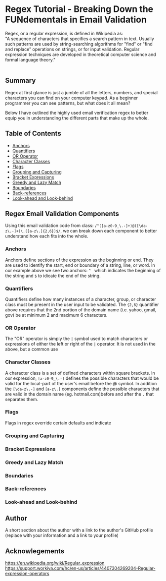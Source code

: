 # Regex Tutorial - Breaking Down the FUNdementals in Email Validation

Regex, or a regular expression, is defined in Wikipedia as:
<br>
"A sequence of characters that specifies a search pattern in text. Usually such patterns are used by string-searching algorithms for "find" or "find and replace" operations on strings, or for input validation. Regular expression techniques are developed in theoretical computer science and formal language theory."
<br>
<br>

## Summary

Regex at first glance is just a jumble of all the letters, numbers, and special characters you can find on your computer keypad. As a beginner programmer you can see patterns, but what does it all mean?

 Below I have outlined the highly used email verification regex to better equip you in understanding the different parts that make up the whole.

## Table of Contents

- [Anchors](#anchors)
- [Quantifiers](#quantifiers)
- [OR Operator](#or-operator)
- [Character Classes](#character-classes)
- [Flags](#flags)
- [Grouping and Capturing](#grouping-and-capturing)
- [Bracket Expressions](#bracket-expressions)
- [Greedy and Lazy Match](#greedy-and-lazy-match)
- [Boundaries](#boundaries)
- [Back-references](#back-references)
- [Look-ahead and Look-behind](#look-ahead-and-look-behind)

## Regex Email Validation Components
  Using this email validation code from class: `/^([a-z0-9_\.-]+)@([\da-z\.-]+)\.([a-z\.]{2,6})$/`, we can break down each component to better understand how each fits into the whole.

### Anchors
Anchors define sections of the expression as the beginning or end. They are used to identify the start, end or boundary of a string, line, or word.  In our example above we see two anchors: `^ ` which indicates the beginning of the string and `$` to idicate the end of the string.

### Quantifiers
Quantifiers define how many instances of a character, group, or character class must be present in the user input to be validated. The `{2,6}` quantifier above requires that the 2nd portion of the domain name (i.e. yahoo, gmail, gov) be at minimum 2 and maximum 6 characters.

### OR Operator
The "OR" operator is simply the `|` symbol used to match characters or expressions of either the left or right of the `|` operator. It is not used in the above, but a common use 

### Character Classes
A character class is a set of defined characters within square brackets. In our expression, `[a-z0-9_\.-]` defines the possible characters that would be valid for the local-part of the user's email before the @ symbol.
In addition the `[\da-z\.-]` and `[a-z\.]` components define the possible characters that are valid in the domain name (eg. hotmail.com)before and after the `.` that separates them.

### Flags
Flags in regex override certain defaults and indicate

### Grouping and Capturing

### Bracket Expressions

### Greedy and Lazy Match

### Boundaries

### Back-references

### Look-ahead and Look-behind

## Author

A short section about the author with a link to the author's GitHub profile (replace with your information and a link to your profile)

## Acknowlegements
https://en.wikipedia.org/wiki/Regular_expression
https://support.workiva.com/hc/en-us/articles/4407304269204-Regular-expression-operators

